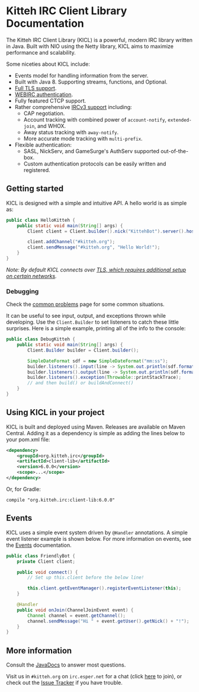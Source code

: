 # Kitteh IRC Client Library Documentation

The Kitteh IRC Client Library (KICL) is a powerful, modern IRC library written in Java.
Built with NIO using the Netty library, KICL aims to maximize performance and scalability.

Some niceties about KICL include:

* Events model for handling information from the server.
* Built with Java 8. Supporting streams, functions, and Optional.
* [Full TLS support](advanced/tls.md).
* [WEBIRC authentication](advanced/webirc.md).
* Fully featured CTCP support.
* Rather comprehensive [IRCv3 support](ircv3.md) including:
    * CAP negotiation.
    * Account tracking with combined power of `account-notify`, `extended-join`, and WHOX.
    * Away status tracking with `away-notify`.
    * More accurate mode tracking with `multi-prefix`.
* Flexible authentication:
    * SASL, NickServ, and GameSurge's AuthServ supported out-of-the-box.
    * Custom authentication protocols can be easily written and registered.


## Getting started

KICL is designed with a simple and intuitive API.
A hello world is as simple as:

```java
public class HelloKitteh {
    public static void main(String[] args) {
        Client client = Client.builder().nick("KittehBot").server().host("127.0.0.1").then().buildAndConnect();

        client.addChannel("#kitteh.org");
        client.sendMessage("#kitteh.org", "Hello World!");
    }
}
```

*Note: By default KICL connects over
[TLS, which requires additional setup on certain networks](advanced/tls.md).*

### Debugging

Check the [common problems](common_problems.md) page for some common situations.

It can be useful to see input, output, and exceptions thrown while developing.
Use the `Client.Builder` to set listeners to catch these little surprises.
Here is a simple example, printing all of the info to the console:

```java
public class DebugKitteh {
    public static void main(String[] args) {
        Client.Builder builder = Client.builder();

        SimpleDateFormat sdf = new SimpleDateFormat("mm:ss");
        builder.listeners().input(line -> System.out.println(sdf.format(new Date()) + ' ' + "[I] " + line));
        builder.listeners().output(line -> System.out.println(sdf.format(new Date()) + ' ' + "[O] " + line));
        builder.listeners().exception(Throwable::printStackTrace);
        // and then build() or buildAndConnect()
    }
}
```

## Using KICL in your project

KICL is built and deployed using Maven. Releases are available on Maven Central. Adding it as a dependency is
simple as adding the lines below to your pom.xml file:

```xml
<dependency>
    <groupId>org.kitteh.irc</groupId>
    <artifactId>client-lib</artifactId>
    <version>6.0.0</version>
    <scope>...</scope>
</dependency>
```

Or, for Gradle:

```
compile "org.kitteh.irc:client-lib:6.0.0"
```

## Events

KICL uses a simple event system driven by `@Handler` annotations.
A simple event listener example is shown below.
For more information on events, see the [Events](events.md) documentation.

```java
public class FriendlyBot {
    private Client client;

    public void connect() {
        // Set up this.client before the below line!

        this.client.getEventManager().registerEventListener(this);
    }

    @Handler
    public void onJoin(ChannelJoinEvent event) {
        Channel channel = event.getChannel();
        channel.sendMessage("Hi " + event.getUser().getNick() + "!");
    }
}
```

## More information

Consult the [JavaDocs](http://kittehorg.github.io/KittehIRCClientLib/) to answer most questions.

Visit us in `#kitteh.org` on `irc.esper.net` for a chat (click
[here](https://webchat.esper.net/?nick=kicl_...&channels=%23kitteh.org) to join), or check out the
[Issue Tracker](https://github.com/KittehOrg/KittehIRCClientLib/issues) if you have trouble.
